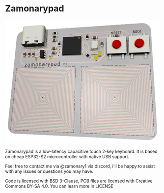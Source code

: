 # Zamonarypad

![Zamonarypad Keyboard](images/kicad-2.png)

Zamonarypad is a low-latency capacitive touch 2-key keyboard. It is based on cheap ESP32-S2 microcontroller with native USB support.

Feel free to contact me via @zamonary1 via discord, i'll be happy to assist with any issues or questions you may have.

Code is licensed with BSD 3-Clause, PCB files are licensed with Creative Commons BY-SA 4.0. You can learn more in LICENSE
